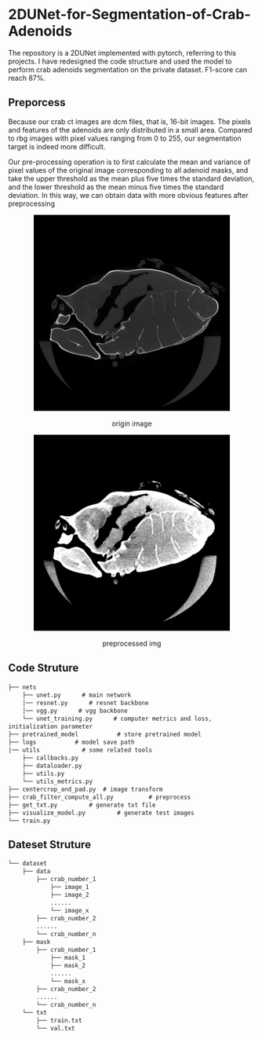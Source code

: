 # 2DUNet-for-Segmentation-of-Crab-Adenoids

The repository is a 2DUNet implemented with pytorch, referring to this projects.  I have redesigned the code structure and used the model to perform crab adenoids  segmentation on the private dataset. F1-score can reach 87%.



## Preporcess
Because our crab ct images are dcm files, that is, 16-bit images. The pixels and features of the adenoids are only distributed in a small area. Compared to rbg images with pixel values ranging from 0 to 255, our segmentation target is indeed more difficult.

Our pre-processing operation is to first calculate the mean and variance of pixel values of the original image corresponding to all adenoid masks, and take the upper threshold as the mean plus five times the standard deviation, and the lower threshold as the mean minus five times the standard deviation. In this way, we can obtain data with more obvious features after preprocessing

<div align=center>
  <img width="400" height="400" src= ./imgs/origin_img.png/>
  <p class="caption">origin image</p>
</div>
<div align=center>
  <img width="400" height="400" src= ./imgs/preprocess_img.png/>
  <p class="caption">preprocessed img</p>
</div>

## Code Struture
```angular2
├── nets
    ├── unet.py      # main network
    │── resnet.py      # resnet backbone
    │── vgg.py      # vgg backbone
    └── unet_training.py      # computer metrics and loss, initialization parameter
├── pretrained_model           # store pretrained model
├── logs           # model save path
|── utils            # some related tools
    ├── callbacks.py
    ├── dataloader.py
    ├── utils.py
    └── utils_metrics.py
├── centercrop_and_pad.py  # image transform
├── crab_filter_compute_all.py          # preprocess
├── get_txt.py         # generate txt file
├── visualize_model.py         # generate test images
└── train.py
```

## Dateset Struture
```angular2
└── dataset
    ├── data
        ├── crab_number_1
            ├── image_1
            ├── image_2
            ......
            └── image_x
        ├── crab_number_2
        ......
        └── crab_number_n
    ├── mask
        ├── crab_number_1
            ├── mask_1
            ├── mask_2
            ......
            └── mask_x
        ├── crab_number_2
        ......
        └── crab_number_n
    └── txt 
        ├── train.txt
        └── val.txt
```





